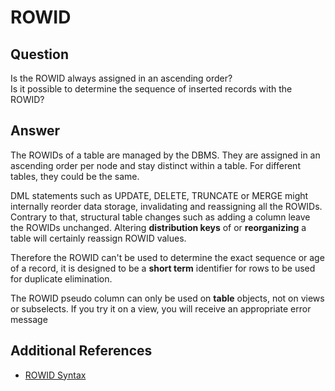 # ROWID 
## Question

Is the ROWID always assigned in an ascending order?  
Is it possible to determine the sequence of inserted records with the ROWID?

## Answer

The ROWIDs of a table are managed by the DBMS. They are assigned in an ascending order per node and stay distinct within a table. For different tables, they could be the same.

DML statements such as UPDATE, DELETE, TRUNCATE or MERGE might internally reorder data storage, invalidating and reassigning all the ROWIDs. Contrary to that, structural table changes such as adding a column leave the ROWIDs unchanged. Altering **distribution keys** of or **reorganizing** a table will certainly reassign ROWID values.

Therefore the ROWID can't be used to determine the exact sequence or age of a record, it is designed to be a **short term** identifier for rows to be used for duplicate elimination.

The ROWID pseudo column can only be used on **table** objects, not on views or subselects. If you try it on a view, you will receive an appropriate error message

## Additional References

* [ROWID Syntax](https://docs.exasol.com/sql_references/functions/alphabeticallistfunctions/rowid.htm)
